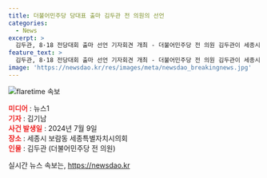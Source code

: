 ```yaml
---
title: 더불어민주당 당대표 출마 김두관 전 의원의 선언
categories:
  - News
excerpt: >
  김두관, 8·18 전당대회 출마 선언 기자회견 개최 - 더불어민주당 전 의원 김두관이 세종시 보람동 세종특별자치시의회에서 8·18 전당대회 당대표 출마 선언 기자회견을 앞두고 인사하고 있다.
feature_text: >
  김두관, 8·18 전당대회 출마 선언 기자회견 개최 - 더불어민주당 전 의원 김두관이 세종시 보람동 세종특별자치시의회에서 8·18 전당대회 당대표 출마 선언 기자회견을 앞두고 인사하고 있다.
image: 'https://newsdao.kr/res/images/meta/newsdao_breakingnews.jpg'
---
```


<p><img src="https://newsdao.kr/res/images/meta/newsdao_breakingnews.jpg" alt="flaretime 속보" /></p>

<p><b><span style="color: #ee2323;">미디어</span></b> : 뉴스1<br>
<b><span style="color: #ee2323;">기자</span></b> : 김기남<br>
<b><span style="color: #ee2323;">사건 발생일</span></b> : 2024년 7월 9일<br>
<b><span style="color: #ee2323;">장소</span></b> : 세종시 보람동 세종특별자치시의회<br>
<b><span style="color: #ee2323;">인물</span></b> : 김두관 (더불어민주당 전 의원)</p>
실시간 뉴스 속보는, <a href="https://newsdao.kr" rel="dofollow">https://newsdao.kr</a>


